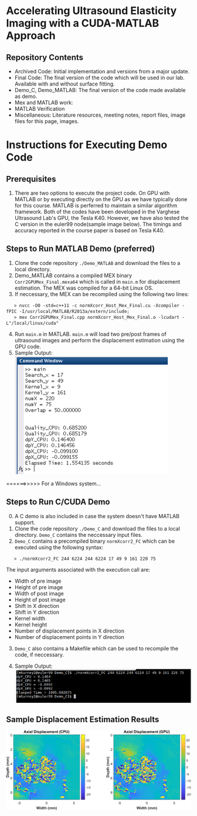 # Accelerating Ultrasound Elasticity Imaging with a CUDA-MATLAB Approach

## Repository Contents  
* Archived Code: Initial implementation and versions from a major update. 
* Final Code: The final version of the code which will be used in our lab. Available with and without surface fitting. 
* Demo_C, Demo_MATLAB: The final version of the code made available as demo. 
* Mex and MATLAB work: 
* MATLAB Verification
* Miscellaneous: Literature resources, meeting notes, report files, image files for this page, images. 

# Instructions for Executing Demo Code

## Prerequisites 
1. There are two options to execute the project code. On GPU with MATLAB or by executing directly on the GPU as we have typically done for this course. MATLAB is perferred to maintain a similar algorithm framework. Both of the codes have been developed in the Varghese Ultrasound Lab's GPU, the Tesla K40. However, we have also tested the C version in the euler99 node(sample image below). The timings and accuracy reported in the course paper is based on Tesla K40. 

## Steps to Run MATLAB Demo (preferred)
1. Clone the code repository `./Demo_MATLAB` and download the files to a local directory. 
2. Demo_MATLAB contains a compiled MEX binary `Corr2GPUMex_Final.mexa64` which is called in `main.m` for displacement estimation. The MEX was compiled for a 64-bit Linux OS. 
3. If neccessary, the MEX can be recompiled using the following two lines: 
```
   > nvcc -O0 -std=c++11 -c normXcorr_Host_Mex_Final.cu -Xcompiler -fPIC -I/usr/local/MATLAB/R2013a/extern/include;
   > mex Corr2GPUMex_Final.cpp normXcorr_Host_Mex_Final.o -lcudart -L"/local/linux/cuda"
```
4. Run `main.m` in MATLAB. `main.m` will load two pre/post frames of ultrasound images and perform the displacement estimation using the GPU code.  
5. Sample Output:  
![Image of CODE_1](https://github.com/mturney2/Final-Project-Code/blob/master/Miscellaneous/Images/matlabOutput.PNG)

======>>>>> For a Windows system...
   
## Steps to Run C/CUDA Demo
0. A C demo is also included in case the system doesn't have MATLAB support. 
1. Clone the code repository `./Demo_C` and download the files to a local directory. `Demo_C` contains the neccessary input files. 
2. `Demo_C` contains a precompiled binary `normXcorr2_FC` which can be executed using the following syntax: 
```
   > ./normXcorr2_FC 244 6224 244 6224 17 49 9 161 220 75
```

The input arguments associated with the execution call are: 
 * Width of pre image
 * Height of pre image
 * Width of post image
 * Height of post image
 * Shift in X direction
 * Shift in Y direction
 * Kernel width
 * Kernel height
 * Number of displacement points in X direction
 * Number of displacement points in Y direction
3. `Demo_C` also contains a Makefile which can be used to recompile the code, if neccessary. 

4. Sample Output:  
![Image of CODE_1](https://github.com/mturney2/Final-Project-Code/blob/master/Miscellaneous/Images/eulerOut.PNG)

## Sample Displacement Estimation Results

![Image of CODE_1](https://github.com/mturney2/Final-Project-Code/blob/master/Miscellaneous/Images/displacement_estimated.png)

